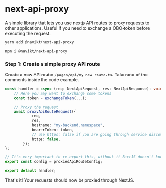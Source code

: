 # next-api-proxy

A simple library that lets you use nextjs API routes to proxy requests to other applications. Useful if you need to exchange a OBO-token before executing the request.

```bash
yarn add @navikt/next-api-proxy
```

```bash
npm i @navikt/next-api-proxy
```

### Step 1: Create a simple proxy API route

Create a new API route: `/pages/api/my-new-route.ts`. Take note of the comments inside the code example.

```ts
const handler = async (req: NextApiRequest, res: NextApiResponse): void => {
    // Here you may want to exchange some tokens
    const token = exchangeToken(...);

    // Proxy the request
    await proxyApiRouteRequest({
            req,
            res,
            hostname: "my-backend.namespace",
            bearerToken: token,
            // use https: false if you are going through service discovery
            https: false,
        });
};

// It's very important to re-export this, without it NextJS doesn't know we are handling the request on "our terms".
export const config = proxiedApiRouteConfig;

export default handler;
```

That's it! Your requests should now be proxied through NextJS.